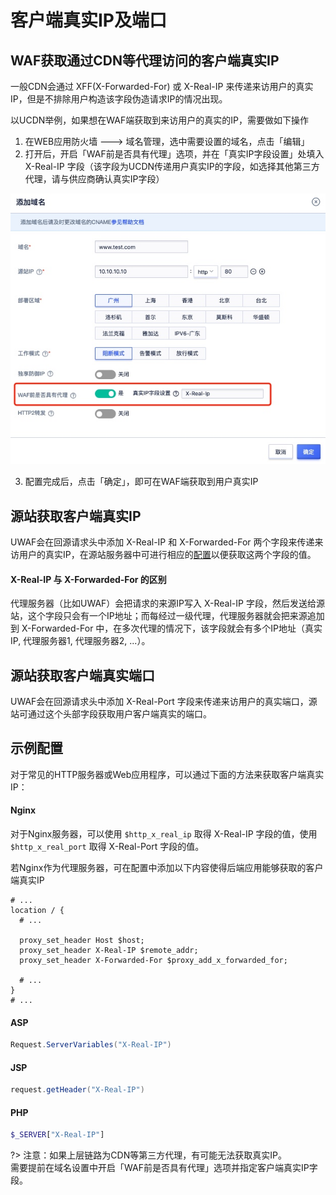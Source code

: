 # 客户端真实IP及端口

## WAF获取通过CDN等代理访问的客户端真实IP

一般CDN会通过 XFF(X-Forwarded-For) 或 X-Real-IP 来传递来访用户的真实IP，但是不排除用户构造该字段伪造请求IP的情况出现。

以UCDN举例，如果想在WAF端获取到来访用户的真实的IP，需要做如下操作

1. 在WEB应用防火墙  --->  域名管理，选中需要设置的域名，点击「编辑」
2. 打开后，开启「WAF前是否具有代理」选项，并在「真实IP字段设置」处填入 X-Real-IP 字段（该字段为UCDN传递用户真实IP的字段，如选择其他第三方代理，请与供应商确认真实IP字段）

![](/images/16195047202447.jpg)

3. 配置完成后，点击「确定」，即可在WAF端获取到用户真实IP


## 源站获取客户端真实IP
UWAF会在回源请求头中添加 X-Real-IP 和 X-Forwarded-For 两个字段来传递来访用户的真实IP，在源站服务器中可进行相应的[配置](#示例配置)以便获取这两个字段的值。


#### X-Real-IP 与 X-Forwarded-For 的区别

代理服务器（比如UWAF）会把请求的来源IP写入 X-Real-IP 字段，然后发送给源站，这个字段只会有一个IP地址；而每经过一级代理，代理服务器就会把来源追加到 X-Forwarded-For 中，在多次代理的情况下，该字段就会有多个IP地址（真实IP, 代理服务器1, 代理服务器2, ...）。


## 源站获取客户端真实端口

UWAF会在回源请求头中添加 X-Real-Port 字段来传递来访用户的真实端口，源站可通过这个头部字段获取用户客户端真实的端口。

## 示例配置

对于常见的HTTP服务器或Web应用程序，可以通过下面的方法来获取客户端真实IP：

#### Nginx

对于Nginx服务器，可以使用 `$http_x_real_ip` 取得 X-Real-IP 字段的值，使用 `$http_x_real_port` 取得 X-Real-Port 字段的值。


若Nginx作为代理服务器，可在配置中添加以下内容使得后端应用能够获取的客户端真实IP

```nginx
# ...
location / {
  # ...

  proxy_set_header Host $host;
  proxy_set_header X-Real-IP $remote_addr;
  proxy_set_header X-Forwarded-For $proxy_add_x_forwarded_for;

  # ...
}
# ...
```

#### ASP

```c#
Request.ServerVariables("X-Real-IP")
```

#### JSP
```java
request.getHeader("X-Real-IP")
```

#### PHP
```php
$_SERVER["X-Real-IP"]
```

?> 注意：如果上层链路为CDN等第三方代理，有可能无法获取真实IP。  
需要提前在域名设置中开启「WAF前是否具有代理」选项并指定客户端真实IP字段。